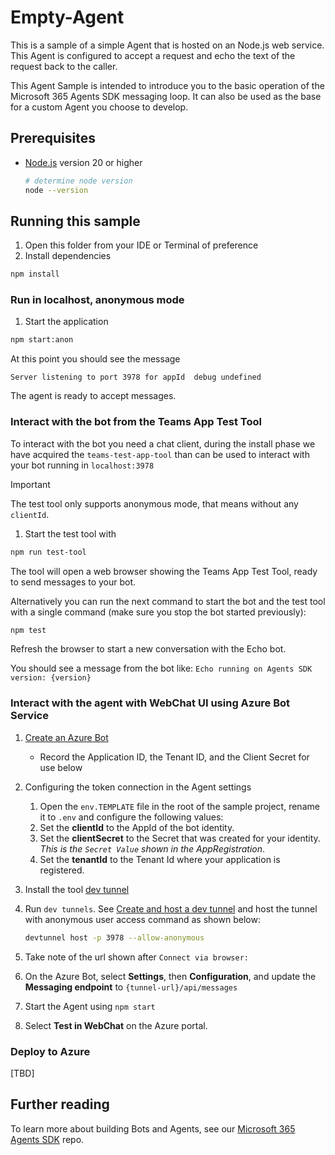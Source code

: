# Empty-Agent

This is a sample of a simple Agent that is hosted on an Node.js web service.  This Agent is configured to accept a request and echo the text of the request back to the caller.

This Agent Sample is intended to introduce you to the basic operation of the Microsoft 365 Agents SDK messaging loop. It can also be used as the base for a custom Agent you choose to develop.

## Prerequisites

- [Node.js](https://nodejs.org) version 20 or higher

    ```bash
    # determine node version
    node --version
    ```


## Running this sample

1. Open this folder from your IDE or Terminal of preference
1. Install dependencies

```bash
npm install
```

### Run in localhost, anonymous mode

1. Start the application

```bash
npm start:anon
```

At this point you should see the message 

```text
Server listening to port 3978 for appId  debug undefined
```

The agent is ready to accept messages.

### Interact with the bot from the Teams App Test Tool

To interact with the bot you need a chat client, during the install phase we have acquired the `teams-test-app-tool` than can be used to interact with your bot running in `localhost:3978`

> [!Important]
> The test tool only supports anonymous mode, that means without any `clientId`.

1. Start the test tool with 

```bash
npm run test-tool
```

The tool will open a web browser showing the Teams App Test Tool, ready to send messages to your bot.

Alternatively you can run the next command to start the bot and the test tool with a single command (make sure you stop the bot started previously):

```bash
npm test
```

Refresh the browser to start a new conversation with the Echo bot.

You should see a message from the bot like: `Echo running on Agents SDK version: {version}`


### Interact with the agent with WebChat UI using Azure Bot Service

1. [Create an Azure Bot](https://aka.ms/AgentsSDK-CreateBot)
   - Record the Application ID, the Tenant ID, and the Client Secret for use below
  
1. Configuring the token connection in the Agent settings
    1. Open the `env.TEMPLATE` file in the root of the sample project, rename it to `.env` and configure the following values:
      1. Set the **clientId** to the AppId of the bot identity.
      2. Set the **clientSecret** to the Secret that was created for your identity. *This is the `Secret Value` shown in the AppRegistration*.
      3. Set the **tenantId** to the Tenant Id where your application is registered.

1. Install the tool [dev tunnel](https://learn.microsoft.com/en-us/azure/developer/dev-tunnels/get-started?tabs=windows)   
1. Run `dev tunnels`. See [Create and host a dev tunnel](https://learn.microsoft.com/en-us/azure/developer/dev-tunnels/get-started?tabs=windows) and host the tunnel with anonymous user access command as shown below:

   ```bash
   devtunnel host -p 3978 --allow-anonymous
   ```

1. Take note of the url shown after `Connect via browser:`

4. On the Azure Bot, select **Settings**, then **Configuration**, and update the **Messaging endpoint** to `{tunnel-url}/api/messages`

5. Start the Agent using `npm start`

6. Select **Test in WebChat** on the Azure portal.


### Deploy to Azure

[TBD]


## Further reading

To learn more about building Bots and Agents, see our [Microsoft 365 Agents SDK](https://github.com/microsoft/agents) repo.
